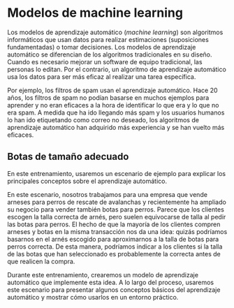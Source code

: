 # Modelos de machine learning
Los modelos de aprendizaje automático (*machine learning*) son algoritmos informáticos que usan datos para realizar estimaciones (suposiciones fundamentadas) o tomar decisiones. Los modelos de aprendizaje automático se diferencian de los algoritmos tradicionales en su diseño. Cuando es necesario mejorar un software de equipo tradicional, las personas lo editan. Por el contrario, un algoritmo de aprendizaje automático usa los datos para ser más eficaz al realizar una tarea específica.

Por ejemplo, los filtros de spam usan el aprendizaje automático. Hace 20 años, los filtros de spam no podían basarse en muchos ejemplos para aprender y no eran eficaces a la hora de identificar lo que era y lo que no era spam. A medida que ha ido llegando más spam y los usuarios humanos lo han ido etiquetando como correo no deseado, los algoritmos de aprendizaje automático han adquirido más experiencia y se han vuelto más eficaces.

## Botas de tamaño adecuado
En este entrenamiento, usaremos un escenario de ejemplo para explicar los principales conceptos sobre el aprendizaje automático.

En este escenario, nosotros trabajamos para una empresa que vende arneses para perros de rescate de avalanchas y recientemente ha ampliado su negocio para vender también botas para perros. Parece que los clientes escogen la talla correcta de arnés, pero suelen equivocarse de talla al pedir las botas para perros. El hecho de que la mayoría de los clientes compren arneses y botas en la misma transacción nos da una idea: quizás podríamos basarnos en el arnés escogido para aproximarnos a la talla de botas para perros correcta. De esta manera, podríamos indicar a los clientes si la talla de las botas que han seleccionado es probablemente la correcta antes de que realicen la compra.

Durante este entrenamiento, crearemos un modelo de aprendizaje automático que implemente esta idea. A lo largo del proceso, usaremos este escenario para presentar algunos conceptos básicos del aprendizaje automático y mostrar cómo usarlos en un entorno práctico. 
